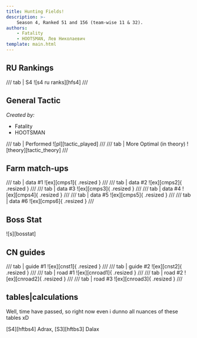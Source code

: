 ```yaml
---
title: Hunting Fields!
description: >-
    Season 4, Ranked 51 and 156 (team-wise 11 & 32).
authors:  
    - Fatality
    - HOOTSMAN, Лев Николаевич
template: main.html
---
```


## RU Rankings

/// tab | S4
![s4 ru ranks][hfs4]
///

## General Tactic

_Created by:_

- Fatality
- HOOTSMAN

/// tab | Performed
![pl][tactic_played]
///
/// tab | More Optimal (in theory)
![theory][tactic_theory]
///

## Farm match-ups

/// tab | data #1
![ex][cmps1]{ .resized }
///
/// tab | data #2
![ex][cmps2]{ .resized }
///
/// tab | data #3
![ex][cmps3]{ .resized }
///
/// tab | data #4
![ex][cmps4]{ .resized }
///
/// tab | data #5
![ex][cmps5]{ .resized }
///
/// tab | data #6
![ex][cmps6]{ .resized }
///

## Boss Stat

![s][bosstat]

## CN guides

/// tab | guide #1
![ex][cnst1]{ .resized }
///
/// tab | guide #2
![ex][cnst2]{ .resized }
///
/// tab | road #1
![ex][cnroad1]{ .resized }
///
/// tab | road #2
![ex][cnroad2]{ .resized }
///
/// tab | road #3
![ex][cnroad3]{ .resized }
///

## tables|calculations

Well, time have passed, so right now even i dunno all nuances of these tables xD

[S4][hftbs4] Adrax, [S3][hftbs3] Dalax

